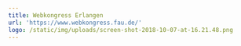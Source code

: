 ```yaml
---
title: Webkongress Erlangen
url: 'https://www.webkongress.fau.de/'
logo: /static/img/uploads/screen-shot-2018-10-07-at-16.21.48.png
---
```



